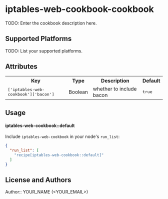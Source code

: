 # iptables-web-cookbook-cookbook

TODO: Enter the cookbook description here.

## Supported Platforms

TODO: List your supported platforms.

## Attributes

<table>
  <tr>
    <th>Key</th>
    <th>Type</th>
    <th>Description</th>
    <th>Default</th>
  </tr>
  <tr>
    <td><tt>['iptables-web-cookbook']['bacon']</tt></td>
    <td>Boolean</td>
    <td>whether to include bacon</td>
    <td><tt>true</tt></td>
  </tr>
</table>

## Usage

#### iptables-web-cookbook::default

Include `iptables-web-cookbook` in your node's `run_list`:

```json
{
  "run_list": [
    "recipe[iptables-web-cookbook::default]"
  ]
}
```

## License and Authors

Author:: YOUR_NAME (<YOUR_EMAIL>)
